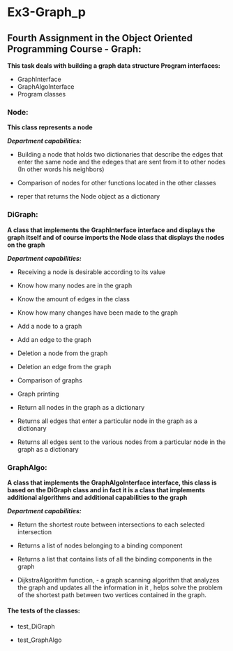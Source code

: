 # Ex3-Graph_p

<h2>Fourth Assignment in the Object Oriented Programming Course - Graph:</h2>

**This task deals with building a graph data structure
Program interfaces:**

* GraphInterface
* GraphAlgoInterface
* Program classes

<h3> Node:</h3>

**This class represents a node**

***Department capabilities:***

* Building a node that holds two dictionaries that describe the edges that enter the same node and the edeges that are sent from it to other nodes
(In other words his neighbors)

* Comparison of nodes for other functions located in the other classes

* reper that returns the Node object as a dictionary



<h3> DiGraph: </h3>

**A class that implements the GraphInterface interface and displays the graph itself and of course imports the Node class that displays the nodes on the graph**

***Department capabilities:***

* Receiving a node is desirable according to its value

* Know how many nodes are in the graph

* Know the amount of edges in the class

* Know how many changes have been made to the graph

* Add a node to a graph

* Add an edge to the graph

* Deletion a node from the graph

* Deletion an edge from the graph

* Comparison of graphs

* Graph printing

* Return all nodes in the graph as a dictionary

* Returns all edges that enter a particular node in the graph as a dictionary

* Returns all edges sent to the various nodes from a particular node in the graph as a dictionary


<h3> GraphAlgo: </h3>

**A class that implements the GraphAlgoInterface interface, this class is based on the DiGraph class and in fact it is a class that implements additional algorithms and additional capabilities to the graph**

***Department capabilities:***

* Return the shortest route between intersections to each selected intersection

* Returns a list of nodes belonging to a binding component

* Returns a list that contains lists of all the binding components in the graph

* DijkstraAlgorithm function, - a graph scanning algorithm that analyzes the graph and updates all the information in it , helps solve the problem of the shortest path between two vertices contained in the graph.


<h4>The tests of the classes: </h4>

* test_DiGraph

* test_GraphAlgo
